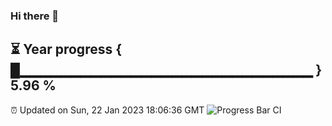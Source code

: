 ### Hi there 👋
⏳ Year progress { █▁▁▁▁▁▁▁▁▁▁▁▁▁▁▁▁▁▁▁▁▁▁▁▁▁▁▁▁▁ } 5.96 %
---
⏰ Updated on Sun, 22 Jan 2023 18:06:36 GMT
![Progress Bar CI](https://github.com/Moyi321/Moyi321/workflows/Progress%20Bar%20CI/badge.svg)
